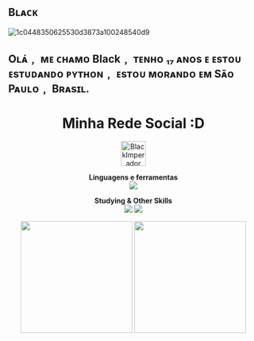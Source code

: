  ##                                                                   **Bʟᴀᴄᴋ**
 
![1c0448350625530d3873a100248540d9](https://user-images.githubusercontent.com/92801199/142028018-eed0f6a1-9bdb-437a-9aa2-961c64b2906d.gif)
## Oʟᴀ́﹐ ᴍᴇ ᴄʜᴀᴍᴏ Black﹐ ᴛᴇɴʜᴏ ₁₇ ᴀɴᴏs ᴇ ᴇsᴛᴏᴜ ᴇsᴛᴜᴅᴀɴᴅᴏ ᴘʏᴛʜᴏɴ﹐ ᴇsᴛᴏᴜ ᴍᴏʀᴀɴᴅᴏ ᴇᴍ Sᴀ̃ᴏ Pᴀᴜʟᴏ﹐ Bʀᴀsɪʟ.

<h1 align="center">Minha Rede Social :D</h1>
<p align="center">
                <a href="https://twitter.com/black_imperador" target="_blank"><img align="center" src="https://www.gifservice.fr/img/gif-vignette-small/08fbc16f6a87f07f35676122a339b6c0/51748-multi-media-computer-software-internet-twitter.gif" alt="BlackImperador" height="50" width="50" /> 
   </a>  
</p> 
<p align="center">
  <strong>Linguagens e ferramentas</strong><br>
  <img src="https://img.shields.io/badge/Python-3776AB?style=for-the-badge&logo=python&logoColor=white ">
</p>
<p align="center">
  <strong>Studying & Other Skills</strong><br>
  <img src="https://img.shields.io/badge/C%2B%2B-00599C?style=for-the-badge&logo=c%2B%2B&logoColor=white%22%3E">
  <img src="https://img.shields.io/badge/Numpy-777BB4?style=for-the-badge&logo=numpy&logoColor=white%22%3E">
  </p>
  <div align='center'>
  <img height="225px" src="https://github-readme-stats.vercel.app/api?username=BlackAgain&show_icons=true&title_color=ff0000&text_color=fff&icon_color=ff0000&bg_color=181818" />
  <img height="225px" src="https://github-readme-stats.vercel.app/api/top-langs/?username=BlackAgain&title_color=ff0000&text_color=fff&icon_color=fff&bg_color=181818" />
</div> <br>
